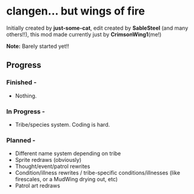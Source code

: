 # clangen... but wings of fire

Initially created by **just-some-cat**, edit created by **SableSteel** (and many others!!), this mod made currently just by **CrimsonWing1**(me!)


**Note:**
Barely started yet!!

## Progress
### Finished -
- Nothing.
  
### In Progress -
- Tribe/species system. Coding is hard.
  
### Planned -
- Different name system depending on tribe
- Sprite redraws (obviously)
- Thought/event/patrol rewrites
- Condition/illness rewrites / tribe-specific conditions/illnesses (like firescales, or a MudWing drying out, etc)
- Patrol art redraws

